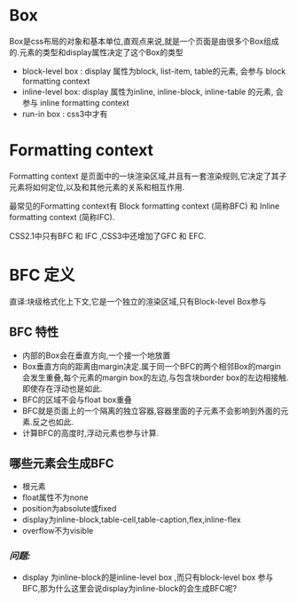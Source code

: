 # Box

Box是css布局的对象和基本单位,直观点来说,就是一个页面是由很多个Box组成的.元素的类型和display属性决定了这个Box的类型

* block-level box : display 属性为block, list-item, table的元素, 会参与 block formatting context 
* inline-level box: display 属性为inline, inline-block, inline-table 的元素, 会参与 inline formatting context 
* run-in box : css3中才有

# Formatting context

Formatting context 是页面中的一块渲染区域,并且有一套渲染规则,它决定了其子元素将如何定位,以及和其他元素的关系和相互作用.

最常见的Formatting context有 Block formatting context (简称BFC) 和 Inline formatting context (简称IFC).

CSS2.1中只有BFC 和 IFC ,CSS3中还增加了GFC 和 EFC.

# BFC 定义

直译:块级格式化上下文,它是一个独立的渲染区域,只有Block-level Box参与

## BFC 特性

* 内部的Box会在垂直方向,一个接一个地放置
* Box垂直方向的距离由margin决定.属于同一个BFC的两个相邻Box的margin会发生重叠,每个元素的margin box的左边,与包含块border box的左边相接触.即使存在浮动也是如此.
* BFC的区域不会与float box重叠
* BFC就是页面上的一个隔离的独立容器,容器里面的子元素不会影响到外面的元素.反之也如此.
* 计算BFC的高度时,浮动元素也参与计算.

## 哪些元素会生成BFC

* 根元素
* float属性不为none
* position为absolute或fixed
* display为inline-block,table-cell,table-caption,flex,inline-flex
* overflow不为visible

### _问题:_ 

* display 为inline-block的是inline-level box ,而只有block-level box 参与BFC,那为什么这里会说display为inline-block的会生成BFC呢?